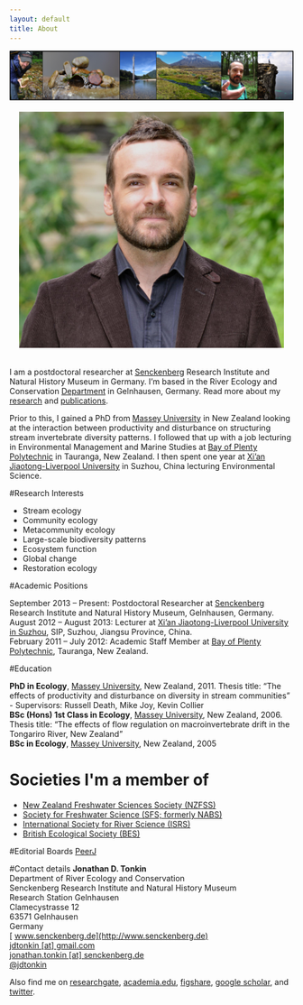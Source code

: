 ```yaml
---
layout: default
title: About
---
```




<img class="pure-img" src="about_banner.png" >

<style>
    .l-box {
        padding: 1.2em;
    }
</style>

<div class="pure-g">
<div class="pure-u-1-4" >

<div class="l-box"> 
<!-- pure-img makes image scalable-->

<img class="pure-img" src="JTpic_small.jpg" size="300px">

<!--
<p></p>
<img class="pure-img" src="caddis_home.jpg" size="300px">
<p></p>
<img class="pure-img" src="JT_Damsel_edited_small.JPG" size="300px">
<p></p>
<img class="pure-img" src="moki_tree_small.JPG" size="300px">
<p></p>
<img class="pure-img" src="Waihohonu stream small.jpg" size="300px">
<p></p>
<img class="pure-img" src="lofoten_peak_small.jpg" size="300px">
<p></p>
<img class="pure-img" src="JT_stone_small.JPG" size="300px">
<p></p>
<img class="pure-img" src="moki_trib_small.JPG" size="300px">
-->






</div>


</div>

<div class="pure-u-3-4"  markdown="1">


I am a postdoctoral researcher at [Senckenberg](http://www.senckenberg.de/root/index.php?page_id=71) Research Institute and Natural History Museum in Germany. I’m based in the River Ecology and Conservation [Department](http://www.senckenberg.de/root/index.php?page_id=5217&organisation=true&institutID=1&abteilungID=26) in Gelnhausen, Germany. Read more about my [research](research) and [publications](publications).  

Prior to this, I gained a PhD from [Massey University](http://www.massey.ac.nz/) in New Zealand looking at the interaction between productivity and disturbance on structuring stream invertebrate diversity patterns. I followed that up with a job lecturing in Environmental Management and Marine Studies at [Bay of Plenty Polytechnic](http://www.boppoly.ac.nz/) in Tauranga, New Zealand. I then spent one year at [Xi’an Jiaotong-Liverpool University](http://www.xjtlu.edu.cn/en/) in Suzhou, China lecturing Environmental Science.

#Research Interests
- Stream ecology
- Community ecology
- Metacommunity ecology
- Large-scale biodiversity patterns
- Ecosystem function
- Global change
- Restoration ecology


#Academic Positions

September 2013 – Present: Postdoctoral Researcher at [Senckenberg](http://www.senckenberg.de/root/index.php?page_id=71) Research Institute and Natural History Museum, Gelnhausen, Germany.   
August 2012 – August 2013: Lecturer at [Xi’an Jiaotong-Liverpool University in Suzhou](http://www.xjtlu.edu.cn/en/), SIP, Suzhou, Jiangsu Province, China.  
February 2011 – July 2012: Academic Staff Member at [Bay of Plenty Polytechnic](http://www.boppoly.ac.nz/), Tauranga, New Zealand.  


#Education

**PhD in Ecology**, [Massey University](http://www.massey.ac.nz/), New Zealand, 2011. Thesis title: “The effects of productivity and disturbance on diversity in stream communities” - Supervisors: Russell Death, Mike Joy, Kevin Collier   
**BSc (Hons) 1st Class in Ecology**, [Massey University](http://www.massey.ac.nz/), New Zealand, 2006. Thesis title: “The effects of flow regulation on macroinvertebrate drift in the Tongariro River, New Zealand”   
**BSc in Ecology**, [Massey University](http://www.massey.ac.nz/), New Zealand, 2005   


# Societies I'm a member of
- [New Zealand Freshwater Sciences Society (NZFSS)](http://freshwater.science.org.nz/index.php/)
- [Society for Freshwater Science (SFS; formerly NABS)](http://www.freshwater-science.org/default.aspx)
- [International Society for River Science (ISRS)](http://riversociety.org/)
- [British Ecological Society (BES)](http://www.britishecologicalsociety.org/)


#Editorial Boards
[PeerJ](https://peerj.com/)

#Contact details
**Jonathan D. Tonkin**  
Department of River Ecology and Conservation  
Senckenberg Research Institute and Natural History Museum  
Research Station Gelnhausen  
Clamecystrasse 12  
63571 Gelnhausen  
Germany  
<i class="fa fa-fw fa-globe"></i>[ www.senckenberg.de](http://www.senckenberg.de)  
<i class="fa fa-fw fa-envelope"></i><a href="mailto:jdtonkin@gmail.com"> jdtonkin [at] gmail.com</a>     
<i class="fa fa-fw fa-envelope-o"></i><a href="mailto:jonathan.tonkin@senckenberg.de"> jonathan.tonkin [at] senckenberg.de</a>     
<i class="fa fa-fw fa-twitter"></i><a href="http://twitter.com/jdtonkin"> @jdtonkin</a> 



Also find me on [researchgate](https://www.researchgate.net/profile/Jonathan_Tonkin/), [academia.edu](http://senckenberg.academia.edu/JonathanTonkin), [figshare](http://figshare.com/authors/Jonathan%20D%20Tonkin/277559), [google scholar](http://scholar.google.co.nz/citations?user=Mtn0TIwAAAAJ&hl=en), and [twitter](https://twitter.com/jdtonkin).

</div>
</div>
